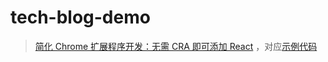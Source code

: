 # tech-blog-demo

> [简化 Chrome 扩展程序开发：无需 CRA 即可添加 React](https://mp.weixin.qq.com/s/LxKILCEZHqJXjnQeTQPoIg) ，对应[示例代码](./ts-chrome-extension)

